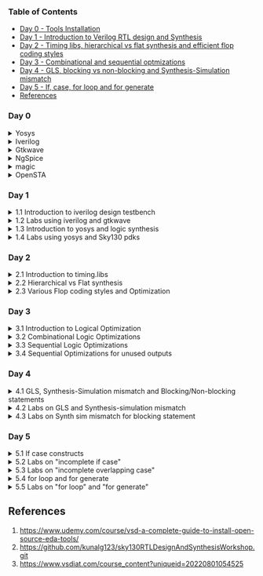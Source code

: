 ### Table of Contents
- [Day 0 - Tools Installation](#day-0)
- [Day 1 - Introduction to Verilog RTL design and Synthesis](#day-1)
- [Day 2 - Timing libs, hierarchical vs flat synthesis and efficient flop coding styles](#day-2) 
- [Day 3 - Combinational and sequential optmizations](#day-3)
- [Day 4 - GLS, blocking vs non-blocking and Synthesis-Simulation mismatch](#day-4)
- [Day 5 -  If, case, for loop and for generate](#day-5)
- [References](#references)

### Day 0  
<details>  
<summary>  
Yosys  
    
</summary>  

    
I installed Yosys using following commands:  

```
$ git clone https://github.com/YosysHQ/yosys.git  
$ cd yosys-master   
$ sudo apt install make (If make is not installed please install it)  
$ sudo apt-get install build-essential clang bison flex \  
    libreadline-dev gawk tcl-dev libffi-dev git \  
    graphviz xdot pkg-config python3 libboost-system-dev \  
    libboost-python-dev libboost-filesystem-dev zlib1g-dev  
$ make config-gcc  
$ make   
$ sudo make install
```

Below is the screenshot showing successful installation and launch:  

<img width="550" alt="Screenshot from 2023-07-31 09-49-23" src="https://github.com/Lasya-G/Lasya-iiitb-ASIC/assets/140998582/c6031ebd-ee60-40c7-8327-88f82ef83f41">  

</details>

<details>
<summary>  
Iverilog  
</summary>  

I installed verilog using following command: 
```
sudo apt-get install iverilog  
```
Below is the screenhot showing successful installation and launch:  
<img width="550" alt="Screenshot from 2023-07-31 09-50-00" src="https://github.com/Lasya-G/Lasya-iiitb-ASIC/assets/140998582/ac36da4e-6f33-47f0-8166-68141b26487f)">  

</details> 

<details>
<summary>  
    Gtkwave
</summary>
    
I installed gtkwave using following commands: 
```
sudo apt install gtkwave  
```
Below is the screenshot showing successful installation and launch:  
<img width="550" alt="Screenshot from 2023-07-31 09-51-21" src="https://github.com/Lasya-G/Lasya-iiitb-ASIC/assets/140998582/865eae3a-149a-4fe6-89bf-9069cc70f48b">  


</details>    

<details>
<summary>
        NgSpice        
</summary> 

    
Download the tarball from https://sourceforge.net/projects/ngspice/files/ to a local directory.  
Now, use the following commands to unpack and install it:

```
$ tar -zxvf ngspice-40.tar.gz  
$ cd ngspice-40  
$ mkdir release  
$ cd release  
$ ../configure  --with-x --with-readline=yes --disable-debug  
$ make  
$ sudo make install
```

The screenshot of successful installation is shown below:  

<img width="550" alt="Screenshot from 2023-08-08 17-12-55" src="https://github.com/Lasya-G/Lasya-iiitb-ASIC/assets/140998582/acb2abd2-75ff-4f01-985d-409e5dcc48df">  
    
    
</details>

<details>
<summary>
        magic
</summary>

    
I have used the following commands for the installation of magic:
    
```
sudo apt-get install m4
sudo apt-get install tcsh
sudo apt-get install csh
sudo apt-get install libx11-dev
sudo apt-get install tcl-dev tk-dev
sudo apt-get install libcairo2-dev
sudo apt-get install mesa-common-dev libglu1-mesa-dev
sudo apt-get install libncurses-dev
git clone https://github.com/RTimothyEdwards/magic
cd magic
./configure
make
sudo make install
```
The screenshot of successful installation is attatched below:  

<img width="550" alt="Screenshot from 2023-08-08 15-53-55" src="https://github.com/Lasya-G/Lasya-iiitb-ASIC/assets/140998582/f7ac78ad-b6ca-4351-bf59-c0b64ba0cb9d">  


    
</details>

<details>
<summary>
    OpenSTA
</summary>
I have used following commands to install OpenSTA:   
    
```
git clone https://github.com/The-OpenROAD-Project/OpenSTA.git
cd OpenSTA
mkdir build
cd build
cmake ..
make
sudo make install
```

The screenshot of successful installation is shown below:  

<img width="550" alt="Screenshot from 2023-08-08 17-45-01" src="https://github.com/Lasya-G/Lasya-iiitb-ASIC/assets/140998582/d6732d99-4b05-4f93-9d77-4fdf6cf9a083">  


</details>


### Day 1  
<details>
<summary>
1.1 Introduction to iverilog design testbench
</summary>
  
**Simulator:**
It is a tool used for simulating the design. In this course, we will be using **iverilog** simulation tool.  
The simulator always looks for the changes in input signals. Upon change of input signal, the output is evaluated.  
**Design:**
It is the actual verilog code or set of verilog codes which has the intended functionality to meet with the required specifications.  
**Testbench:**
It is the setup to apply stimulus(test_vectors) to the design to check it's functionality.  

<img width="550" alt="Screenshot from 2023-08-08 22-12-13" src="https://github.com/Lasya-G/Lasya-iiitb-ASIC/assets/140998582/5b2ba389-6dbd-4d1b-9ae2-1dfc81deabd3">  

<img width="550" alt="Screenshot from 2023-08-08 22-25-09" src="https://github.com/Lasya-G/Lasya-iiitb-ASIC/assets/140998582/bbf0f254-9f81-41d6-9977-a4063eef6867">


</details>

<details>
<summary>
1.2 Labs using iverilog and gtkwave
</summary>
    
Clone into the github repository https://github.com/kunalg123/sky130RTLDesignAndSynthesisWorkshop.git by using the following command:
    
```
git clone https://github.com/kunalg123/sky130RTLDesignAndSynthesisWorkshop.git
```

This consists of all the necessary files required for the entire lab sessions/workshop.  
Today, we will be executing the 2:1 mux (good_mux.v) by using the iverilog simulator, which creates a vcd file and view the output with the help of gtkwave. Use the following commands to simulate the verilog file and dump the generated vcd file into gtkwave:
```
iverilog good_mux.v tb_good_mux.v
./a.out
gtkwave tb_good_mux.vcd
```
The output generated is as follows:  
<img width="600" alt="Screenshot from 2023-08-08 21-29-10" src="https://github.com/Lasya-G/Lasya-iiitb-ASIC/assets/140998582/7d520c61-869f-4087-944c-1808c7a5ff89">


</details>

<details>
<summary>
1.3 Introduction to yosys and logic synthesis
</summary>
    
**Yosys:**
The synthesizer tool we use in this lab session is **yosys**.  
<img width="550" alt="Screenshot from 2023-08-08 22-47-16" src="https://github.com/Lasya-G/Lasya-iiitb-ASIC/assets/140998582/1b146fd0-a7a3-4fd2-a8e9-590261400b3c)">  
The synthesis output is said to be correct if the output observed during the RTL simulation is same as that of during the simulation of design testbench.  
We can use the same testbench for both the simulations.  

**Logic synthesis:**  
It is process of converting RTL design into gate level. The RTL design is converted into gates and connection is made between gates. The output file generated is called **netlist.**


</details>

<details>
<summary>
1.4 Labs using yosys and Sky130 pdks
</summary>

Invoke yosys and use the following commands to synthesize the design:  
```
yosys> read_liberty -lib ../lib/sky130_fd_sc_hd__tt_025C_1v80.lib
yosys> read_verilog good_mux.v
yosys> synth -top good_mux

```
The synthesizer output is shown below:  
<img width="600" alt="Screenshot from 2023-08-08 21-36-50]" src="https://github.com/Lasya-G/Lasya-iiitb-ASIC/assets/140998582/2c3a3b54-a0ae-47ff-91f5-976a794fe119)">  
 

The commands to creating and viewing the netlist are listed below:  

```
yosys> abc -liberty ../lib/sky130_fd_sc_hd__tt_025C_1v80.lib
yosys> show
yosys> write_verilog good_mux_netlist.v 
yosys> !gvim good_mux_netlist.v
```
The information regarding the number of cells used is here: <img width="500" alt="Screenshot from 2023-08-08 21-36-05" src="https://github.com/Lasya-G/Lasya-iiitb-ASIC/assets/140998582/e4e1c537-025b-4453-9ec8-df287422f73d">  

The netlist files is as shown below:  
<img width="600" alt="Screenshot from 2023-08-08 21-40-27" src="https://github.com/Lasya-G/Lasya-iiitb-ASIC/assets/140998582/77ff5e8e-be1f-4681-8093-46ccad36a6e5)">  


</details>

### Day 2 

<details>
<summary>    
2.1 Introduction to timing.libs
</summary>
Use the following commands to open the lib file:  
    
```
$ gvim ../lib/sky130_fd_sc_hd__tt_025C_1v80.lib
```
Below is the screenshot of the library file:  
<img width="550" alt="Screenshot from 2023-08-11 15-34-52" src="https://github.com/Lasya-G/Lasya-iiitb-ASIC/assets/140998582/a4c05c75-fd39-42cf-a870-bdf025f213f6">  
We have 3 important factors which determines the working of a semiconductor. They are: "**P**", "**V**", "**T**" which stands for Power, Voltage and Temperature respectively which forms the pillar for the working of a design.  

- The Process will have many variations due to fabrication of the transistors.
- The change in Voltage will effect the behaviour of the circuit.
- As semiconductors sre sensitive to Temperature, even a minimal temperature change may effect the working parameters of the components.

The libraries are mainly characterized to model these variations.  
.lib file is a bucket of all the standard cells that are available or required for the model.  
A cell consists of the details of the leakage power of all the input conbinations of the cells and the delay, area occupied and some other features like pin details, timing information etc.  

Observe the following image:  
<img width="550" alt="Screenshot from 2023-08-14 14-18-06" src="https://github.com/Lasya-G/Lasya-iiitb-ASIC/assets/140998582/8d5a0273-3d13-460b-9b40-7b50c5fe7aec">  
From the above image, we can depict that the larger means that the cell employs wider transistors which leads to faster performance.

</details>

<details>
<summary>
2.2 Hierarchical vs Flat synthesis  
</summary>  

Open the verilog file using the following command:  
```
$ gvim multiple_modules.v
```
This is the verilog file:<img width="550" alt="Screenshot from 2023-08-14 14-37-03" src="https://github.com/Lasya-G/Lasya-iiitb-ASIC/assets/140998582/7a06bb18-2134-4256-b152-b9546cc96497">  
Now, launch yosys and use following commands:  
```
yosys
yosys> read_liberty -lib ../lib/sky130_fd_sc_hd__tt_025C_1v80.lib
yosys> read_verilog multiple_modules.v
yosys> synth -top multiple_modules
```
The following report will be generated:<img width="600" alt="Screenshot from 2023-08-14 14-47-09" src="https://github.com/Lasya-G/Lasya-iiitb-ASIC/assets/140998582/62ba86c2-101c-48ac-9f5a-c82f84aa73c5">  
Read the design to the library using following command:  
```
yosys> abc -liberty  ../lib/sky130_fd_sc_hd__tt_025C_1v80.lib 
```
Now, when we give the command "**show**", we expect to see the following structure:<img width="550" alt="IMG_0028" src="https://github.com/Lasya-G/Lasya-iiitb-ASIC/assets/140998582/935948d5-c8f5-4f91-bed5-b17cde43a969">  
But the following will be displayed:<img width="550" alt="Screenshot from 2023-08-14 15-13-14" src="https://github.com/Lasya-G/Lasya-iiitb-ASIC/assets/140998582/02edb451-f891-4202-8015-2b4897e264b9">  
Generate netlist using the following commands:  
```
yosys> write_verilog -noattr multiple_modules_hier.v  
yosys> !gvim multiple_modules_hier.v
```
The netlist is as follows:  
<img width="550" alt="Screenshot from 2023-08-14 15-19-31" src="https://github.com/Lasya-G/Lasya-iiitb-ASIC/assets/140998582/c9b27065-f882-48f6-aff5-ff7760414461">  

The netlist generated is a hierarchial netlist.  

We use the following command to write the flat netlist:  
```
yosys> flatten
yosys> write_verilog -noattr multiple_modules_flat.v
yosys> !gvim multiple_modules_flat.v
```
The following flat netlist will be generated:  
<img width="550" alt="Screenshot from 2023-08-14 15-24-11" src="https://github.com/Lasya-G/Lasya-iiitb-ASIC/assets/140998582/aad73976-d1c2-4626-99da-7b608a2278af">  
In this flattened netlist we can see the instantiation of or gate. We can view the flattened structure using the following command:  
```
yosys> show
```
The structure is as follows: <img width="550" alt="Screenshot from 2023-08-14 15-26-29" src="https://github.com/Lasya-G/Lasya-iiitb-ASIC/assets/140998582/ff8fccb8-5319-477d-b4da-418cbc64a303">  

We can also do the entire process/synthesis even for a single submodule using the following command:  
```
yosys> synth -top sub_module1
```
</details>
<details>
<summary>
2.3 Various Flop coding styles and Optimization
</summary>

For any circuit in digital design, the output is going to change only after the propagation delay after applying inputs.Due to this delay, there is going to be a glitch in the output.  
The more number of corcuits, the more glitches we going to experience. Inorder to avoid and fix this glitch, we use **Flops**.  
The output of the flop will change only on the edge of the clock. Due to this, the glitch will not be propagated to the output. Therefore, The flop will act as a shield and make sure the output is stable.  
We can code the flop as synchronous, asynchronous or both.  


Let us take a look at the aynchronous reset flop. Use the following commands:  
```
$ iverilog dff_asyncres.v tb_dff_asyncres.v
$ ./a.out
$ gtkwave tb_dff_asyncres.vcd
```
We obtain the following output:  
<img width="550" alt="Screenshot from 2023-08-14 16-53-59" src="https://github.com/Lasya-G/Lasya-iiitb-ASIC/assets/140998582/56151b22-ddef-4183-b008-5d2bc44b9389">  

Now, let us observe the asynchronous set flop. Use the following commands:  
```
$ iverilog dff_async_set.v tb_dff_async_set.v
$ ./a.out
$ gtkwave tb_dff_async_set.vcd
```
The output is shown below:
<img width="550" alt="Screenshot from 2023-08-14 16-58-03" src="https://github.com/Lasya-G/Lasya-iiitb-ASIC/assets/140998582/30ef54f2-d786-431e-8a2d-be3f01aa81e1">  

Now, let us synthesize the Flop circuits using yosys.  

**Asynchronous reset flop**  

Use the commands given below:  
```
yosys
yosys> read_liberty -lib ../lib/sky130_fd_sc_hd__tt_025C_1v80.lib 
yosys> read_verilog dff_asyncres.v 
yosys> synth -top dff_asyncres
yosys> dfflibmap -liberty ../lib/sky130_fd_sc_hd__tt_025C_1v80.lib 
yosys> abc -liberty ../lib/sky130_fd_sc_hd__tt_025C_1v80.lib
yosys> show
```
We obtain the following structure of Flop: <img width="550" alt="Screenshot from 2023-08-14 17-22-38" src="https://github.com/Lasya-G/Lasya-iiitb-ASIC/assets/140998582/44e67c75-6bd4-4220-8ae2-7ecab5e3f3a4">  

**Asynchronous Set Flop**  
Use the following commands:  
```
yosys
yosys> read_liberty -lib ../lib/sky130_fd_sc_hd__tt_025C_1v80.lib 
yosys> read_verilog dff_async_set.v 
yosys> synth -top dff_async_set
yosys> dfflibmap -liberty ../lib/sky130_fd_sc_hd__tt_025C_1v80.lib 
yosys> abc -liberty ../lib/sky130_fd_sc_hd__tt_025C_1v80.lib
yosys> show
```
 We obtain the asynchronous set flop structure as shown: <img width="550" alt="Screenshot from 2023-08-14 17-27-12" src="https://github.com/Lasya-G/Lasya-iiitb-ASIC/assets/140998582/4ef7e1c6-c813-4181-9fb3-4de3919ed799">  

 **Synchronous Reset Flop**  
 Use the following commands:  
 ```
yosys
yosys> read_liberty -lib ../lib/sky130_fd_sc_hd__tt_025C_1v80.lib 
yosys> read_verilog dff_syncres.v 
yosys> synth -top dff_syncres
yosys> dfflibmap -liberty ../lib/sky130_fd_sc_hd__tt_025C_1v80.lib 
yosys> abc -liberty ../lib/sky130_fd_sc_hd__tt_025C_1v80.lib
yosys> show
```
The output structure of synchronous reset flop is as follows: 
<img width="550" alt="Screenshot from 2023-08-14 17-31-38" src="https://github.com/Lasya-G/Lasya-iiitb-ASIC/assets/140998582/69539c25-f597-4358-b69d-fb94568a7c7a">   


Open the mult files using following command:
```
$ gvim mult_*.v -o
```
The screen pops up as shown: <img width="550" alt="Screenshot from 2023-08-14 18-57-13" src="https://github.com/Lasya-G/Lasya-iiitb-ASIC/assets/140998582/c51fb467-794f-4b92-8b7f-8d6567dd5017">  

Now synthesis using yosys. Use the below commands:
```
yosys
yosys> read_liberty -lib ../lib/sky130_fd_sc_hd__tt_025C_1v80.lib 
yosys> read_verilog mult_2.v 
yosys> synth -top mul2
yosys> dfflibmap -liberty ../lib/sky130_fd_sc_hd__tt_025C_1v80.lib 
yosys> abc -liberty ../lib/sky130_fd_sc_hd__tt_025C_1v80.lib
yosys> show
```
Thw following structure shows up: <img width="550" alt="Screenshot from 2023-08-14 19-05-40" src="https://github.com/Lasya-G/Lasya-iiitb-ASIC/assets/140998582/cc072a2c-6b6f-45ad-96a8-780066791835">  

Let us generate the netlist using the following commands:
```
yosys> write_verilog -noattr mul2_net.v
yosys> !gvim mul2_net.v
```
The netlist is as follows: <img width="550" alt="Screenshot from 2023-08-14 19-07-34" src="https://github.com/Lasya-G/Lasya-iiitb-ASIC/assets/140998582/4e96bc86-eb8c-4450-b6ef-577f5f02feb8">  

Let us now synthesize mult_8 using following commands:
```
yosys
yosys> read_liberty -lib ../lib/sky130_fd_sc_hd__tt_025C_1v80.lib 
yosys> read_verilog mult_8.v 
yosys> synth -top mult8
yosys> dfflibmap -liberty ../lib/sky130_fd_sc_hd__tt_025C_1v80.lib 
yosys> abc -liberty ../lib/sky130_fd_sc_hd__tt_025C_1v80.lib
yosys> show
```
The ouput structure is shown below: 
<img width="550" alt="Screenshot from 2023-08-14 19-12-20" src="https://github.com/Lasya-G/Lasya-iiitb-ASIC/assets/140998582/357a914e-244d-4499-955b-1ae52fc5bf13">  

Generate netlist using following commands:  
```
yosys> write_verilog -noattr mult8_net.v
yosys> !gvim mult8_net.v
```
The netlist is as follows: <img width="550" alt="Screenshot from 2023-08-14 19-13-53" src="https://github.com/Lasya-G/Lasya-iiitb-ASIC/assets/140998582/5de4c6a3-6386-41d5-a278-e07e8c499709">  


</details>

### Day 3 
<details>
<summary>
3.1 Introduction to Logical Optimization
</summary>  
  
The combinational logic optimization is mainly to squeeze the logic to get most optimised design that is efficient in terms of power and area.  
The techniques used for combinational logic optimisation are:  

- Constant propagation : It is a direct optimisation technique.
- Boolean Logic Optimization

The techniques used for Sequential Logical Optimization are:

- Sequential constant propagation
- State Optimization : Optimization of unused states.
- Retiming
- Sequential logic cloning (Floor plan aware synthesis)

</details>

<details>
<summary>
3.2 Combinational Logic Optimizations
</summary>  
    
**opt_check**  
Invoke yosys and synthesize the opt files using the following commands:  
```
yosys
yosys> read_liberty -lib ../lib/sky130_fd_sc_hd__tt_025C_1v80.lib 
yosys> read_verilog opt_check.v 
yosys> synth -top opt_check
yosys> opt_clean -purge 
yosys> abc -liberty ../lib/sky130_fd_sc_hd__tt_025C_1v80.lib
yosys> show
```
The output structure is as follows:
<img width="550" alt="Screenshot from 2023-08-14 19-52-15" src="https://github.com/Lasya-G/Lasya-iiitb-ASIC/assets/140998582/d324cee9-4335-49f9-9312-73c52dca1815">  

**opt_check2**  
synthesize the opt files using the following commands:  
```
yosys
yosys> read_liberty -lib ../lib/sky130_fd_sc_hd__tt_025C_1v80.lib 
yosys> read_verilog opt_check2.v 
yosys> synth -top opt_check2
yosys> opt_clean -purge 
yosys> abc -liberty ../lib/sky130_fd_sc_hd__tt_025C_1v80.lib
yosys> show
```
The output structure is as shown:
<img width="550" alt="Screenshot from 2023-08-14 19-54-22" src="https://github.com/Lasya-G/Lasya-iiitb-ASIC/assets/140998582/768fd11d-893c-4e06-b880-97976ce800b8">  

**opt_check3**  
synthesize the opt files using the following commands:  
```
yosys
yosys> read_liberty -lib ../lib/sky130_fd_sc_hd__tt_025C_1v80.lib 
yosys> read_verilog opt_check3.v 
yosys> synth -top opt_check3
yosys> opt_clean -purge 
yosys> abc -liberty ../lib/sky130_fd_sc_hd__tt_025C_1v80.lib
yosys> show
```
The output structure is as shown:
<img width="550" alt="Screenshot from 2023-08-14 19-57-58" src="https://github.com/Lasya-G/Lasya-iiitb-ASIC/assets/140998582/b7a20ddd-b75d-4541-9640-1a634b9ad013">  

**opt_check4**  
synthesize the opt files using the following commands:  
```
yosys
yosys> read_liberty -lib ../lib/sky130_fd_sc_hd__tt_025C_1v80.lib 
yosys> read_verilog opt_check4.v 
yosys> synth -top opt_check4
yosys> opt_clean -purge 
yosys> abc -liberty ../lib/sky130_fd_sc_hd__tt_025C_1v80.lib
yosys> show
```
The output structure is as shown:
<img width="550" alt="Screenshot from 2023-08-14 20-00-38" src="https://github.com/Lasya-G/Lasya-iiitb-ASIC/assets/140998582/997be825-f7a0-464a-b8b7-f31facae071b">  

</details>

<details>
<summary>
    3.3 Sequential Logic Optimizations
</summary>  
Use the following commands to view the verilog files:   
    
```
 gvim dff_const1.v   
 ```
 The files are as follow:<img width="550" alt="Screenshot from 2023-08-14 22-06-16" src="https://github.com/Lasya-G/Lasya-iiitb-ASIC/assets/140998582/9f78ac03-89b2-4675-ba30-f740a1bf61e7">  

 Run the dff_const1 verilog file with the help of the commands below:  
 ```
iverilog dff_const1.v tb_dff_const1.v
./a.out
gtkwave tb_dff_const1.vcd
```
The output is shown below:  
<img width="550" alt="Screenshot from 2023-08-14 22-09-08" src="https://github.com/Lasya-G/Lasya-iiitb-ASIC/assets/140998582/e139452c-af5b-47e1-aaec-292a08e3867f">  

Run the dff_const2 verilog file using the below commands:  
```
iverilog dff_const2.v tb_dff_const2.v
./a.out
gtkwave tb_dff_const2.vcd
```

The output is as shown below:  
<img width="550" alt="Screenshot from 2023-08-14 22-12-42" src="https://github.com/Lasya-G/Lasya-iiitb-ASIC/assets/140998582/cefe7fb5-f045-4f2a-84b6-a3c334417a70">  

Synthesize the above codes with yosys using the below commands:  
**dff_const1**
```
yosys
yosys> read_liberty -lib ../lib/sky130_fd_sc_hd__tt_025C_1v80.lib 
yosys> read_verilog dff_const1.v 
yosys> synth -top dff_const1
yosys> dfflibmap ../lib/sky130_fd_sc_hd__tt_025C_1v80.lib 
yosys> abc -liberty ../lib/sky130_fd_sc_hd__tt_025C_1v80.lib
yosys> show
```
The structure of the output is shown below:
<img width="550" alt="Screenshot from 2023-08-14 22-17-00" src="https://github.com/Lasya-G/Lasya-iiitb-ASIC/assets/140998582/183e0910-3602-404e-afe5-c8e4db962a35">  


**dff_const2**  
```
yosys
yosys> read_liberty -lib ../lib/sky130_fd_sc_hd__tt_025C_1v80.lib 
yosys> read_verilog dff_const2.v 
yosys> synth -top dff_const2
yosys> dfflibmap -liberty ../lib/sky130_fd_sc_hd__tt_025C_1v80.lib 
yosys> abc -liberty ../lib/sky130_fd_sc_hd__tt_025C_1v80.lib
yosys> show
```
The output structure is as follows:
<img width="550" alt="Screenshot from 2023-08-14 22-20-27" src="https://github.com/Lasya-G/Lasya-iiitb-ASIC/assets/140998582/bc99beb6-d51d-4c4f-acf0-e694c6abfbbd">  

**dff_const3**  
Use the following commands to obtain gtkwave:

```
iverilog dff_const3.v tb_dff_const3.v
./a.out
gtkwave tb_dff_const3.vcd
```
The following waveform is obtained: <img width="550" alt="Screenshot from 2023-08-14 22-26-40" src="https://github.com/Lasya-G/Lasya-iiitb-ASIC/assets/140998582/81aef661-1dac-4ca1-b5c6-32af2e9e8c4c">  


Use the following commands to synthesize using yosys:
```
yosys
yosys> read_liberty -lib ../lib/sky130_fd_sc_hd__tt_025C_1v80.lib 
yosys> read_verilog dff_const3.v 
yosys> synth -top dff_const3
yosys> dfflibmap -liberty ../lib/sky130_fd_sc_hd__tt_025C_1v80.lib 
yosys> abc -liberty ../lib/sky130_fd_sc_hd__tt_025C_1v80.lib
yosys> show
```

The output structure is as follows: <img width="550" alt="Screenshot from 2023-08-14 22-27-48" src="https://github.com/Lasya-G/Lasya-iiitb-ASIC/assets/140998582/811328cd-350d-4043-b6f8-ab44963785c0">  

**dff_const4**  
Use the following commands to obtain gtkwave:

```
iverilog dff_const4.v tb_dff_const4.v
./a.out
gtkwave tb_dff_const4.vcd
```
The output waveforn is shown below:
<img width="550" alt="Screenshot from 2023-08-14 22-33-00" src="https://github.com/Lasya-G/Lasya-iiitb-ASIC/assets/140998582/7c78a1db-f5bd-4cd3-adda-9e4f1a66f0d2">  


Use the following commands to synthesize using yosys:
```
yosys
yosys> read_liberty -lib ../lib/sky130_fd_sc_hd__tt_025C_1v80.lib 
yosys> read_verilog dff_const4.v 
yosys> synth -top dff_const4
yosys> dfflibmap -liberty ../lib/sky130_fd_sc_hd__tt_025C_1v80.lib 
yosys> abc -liberty ../lib/sky130_fd_sc_hd__tt_025C_1v80.lib
yosys> show
```
The output structure is shown below:  
<img width="550" alt="Screenshot from 2023-08-14 22-35-10" src="https://github.com/Lasya-G/Lasya-iiitb-ASIC/assets/140998582/33216d13-8371-4220-95b4-96d899a3ec55">  

**dff_const5**  
Use the following commands to obtain gtkwave:

```
iverilog dff_const5.v tb_dff_const5.v
./a.out
gtkwave tb_dff_const5.vcd
```
The output waveforn is shown below:
<img width="550" alt="Screenshot from 2023-08-14 22-33-38" src="https://github.com/Lasya-G/Lasya-iiitb-ASIC/assets/140998582/4704684e-5ec8-4357-9edc-fc92a2d37ff1">  


Use the following commands to synthesize using yosys:
```
yosys
yosys> read_liberty -lib ../lib/sky130_fd_sc_hd__tt_025C_1v80.lib 
yosys> read_verilog dff_const5.v 
yosys> synth -top dff_const5
yosys> dfflibmap -liberty ../lib/sky130_fd_sc_hd__tt_025C_1v80.lib 
yosys> abc -liberty ../lib/sky130_fd_sc_hd__tt_025C_1v80.lib
yosys> show
```
The output structure is shown below:  
<img width="550" alt="Screenshot from 2023-08-14 22-36-19" src="https://github.com/Lasya-G/Lasya-iiitb-ASIC/assets/140998582/b3d48358-0625-467a-9eff-afe93d29edb6">  

</details>

<details>
<summary>
3.4 Sequential Optimizations for unused outputs
</summary>

Let us view the verilog code using the command given below:  
```
gvim count_opt.v
```
The verilog code is opened: <img width="550" alt="Screenshot from 2023-08-14 22-42-00" src="https://github.com/Lasya-G/Lasya-iiitb-ASIC/assets/140998582/431f70c3-0951-415f-9be7-da149f9daf4b">  


Now, let us synthesize the above code using yosys. Follow the below commands:  
```
yosys
yosys> read_liberty -lib ../lib/sky130_fd_sc_hd__tt_025C_1v80.lib 
yosys> read_verilog count_opt.v 
yosys> synth -top count_opt
yosys> dfflibmap -liberty ../lib/sky130_fd_sc_hd__tt_025C_1v80.lib 
yosys> abc -liberty ../lib/sky130_fd_sc_hd__tt_025C_1v80.lib
yosys> show
```
The output structure is displayed like: <img width="550" alt="Screenshot from 2023-08-14 22-44-32" src="https://github.com/Lasya-G/Lasya-iiitb-ASIC/assets/140998582/065693f1-ffe1-4830-ace9-736b33862e58">  
For a 3 counter we need to see 3 flops in the output but only 1 flop is structured.  

Let us make the following changes to the counte_opt verilog code and run synthesis on the modified file.
The modified code is shown below:
<img width="550" alt="Screenshot from 2023-08-14 22-51-45" src="https://github.com/Lasya-G/Lasya-iiitb-ASIC/assets/140998582/2f428e30-41cc-402f-9a8f-226f3b72eccc">  
Let us synthesize using yosys:
```
yosys
yosys> read_liberty -lib ../lib/sky130_fd_sc_hd__tt_025C_1v80.lib 
yosys> read_verilog count_opt.v 
yosys> synth -top count_opt
yosys> dfflibmap -liberty ../lib/sky130_fd_sc_hd__tt_025C_1v80.lib 
yosys> abc -liberty ../lib/sky130_fd_sc_hd__tt_025C_1v80.lib
yosys> show
```
The output structure obtained is as shown: <img width="600" alt="Screenshot from 2023-08-14 22-53-1" src="https://github.com/Lasya-G/Lasya-iiitb-ASIC/assets/140998582/975e565e-490a-446f-ab43-505a49d0ce43">  


</details>

### Day 4 

<details>
<summary>
4.1 GLS, Synthesis-Simulation mismatch and Blocking/Non-blocking statements    
</summary>

- **GLS**:  
  In GLS, we run test bench with netlist as the Design under test instead of the RTL code. Basically, Netlist is logically equal to RTL code as the netlist is obtained by converting RTL code into standard cell gates.  
  We will use GLS to verify the logical correctness of design after synthesis and also to ensure the timing of the design is met. (run with delay annotations.)
  <img width="550" alt="Screenshot from 2023-08-15 08-44-29" src="https://github.com/Lasya-G/Lasya-iiitb-ASIC/assets/140998582/8cd33dbd-9663-4d0a-bfd9-5d3192050fe5">

**Synthesis Simulation Mismatch** can happen due to following reasons:  

- Missing Sensitivity List
- Blocking vs non-Blocking statemnets
- Non standard verilog coding


</details>

<details>
<summary>
4.2 Labs on GLS and Synthesis-simulation mismatch    
</summary>

Let us take a look at the files we use for this lab: <img width="550" alt="Screenshot from 2023-08-15 10-40-29" src="https://github.com/Lasya-G/Lasya-iiitb-ASIC/assets/140998582/0bc520f0-4e90-40f0-80d1-b7320874e232">  

Let us simulate the ternary operator code using following commands:  
```
$ iverilog ternary_operator_mux.v tb_ternary_operator_mux.v
./a.out
gtkwave tb_ternary_operator_mux.vcd
```
The output waveform is shown below:
<img width="550" alt="Screenshot from 2023-08-15 10-42-31" src="https://github.com/Lasya-G/Lasya-iiitb-ASIC/assets/140998582/85491f18-f192-4b99-b5c6-9cf002f23582">  


Let us synthesize the same using yosys:
```
yosys
yosys> read_liberty -lib ../lib/sky130_fd_sc_hd__tt_025C_1v80.lib 
yosys> read_verilog ternary_operator_mux.v 
yosys> synth -top ternary_operator_mux
yosys> abc -liberty ../lib/sky130_fd_sc_hd__tt_025C_1v80.lib
yosys> write_verilog -noattr ternary_operator_mux_net.v
yosys> show
```
The output structure is as shown: <img width="550" alt="Screenshot from 2023-08-15 10-46-41" src="https://github.com/Lasya-G/Lasya-iiitb-ASIC/assets/140998582/c890ebf1-64ee-40f0-afc3-720f50ae55aa"> 

**Bad_Mux**  
Let us simulate using following commands:  
```
iverilog bad_mux.v tb_bad_mux.v
./a.out
gtkwave tb_bad_mux.vcd
```
The output obtained is as shown: <img width="550" alt="Screenshot from 2023-08-15 10-52-12" src="https://github.com/Lasya-G/Lasya-iiitb-ASIC/assets/140998582/b97396ed-8384-409e-ab7c-ada5130dcfbd">  

Let us simulate the same using following commands:
```
yosys
yosys> read_liberty -lib ../lib/sky130_fd_sc_hd__tt_025C_1v80.lib 
yosys> read_verilog bad_mux.v 
yosys> synth -top bad_mux
yosys> abc -liberty ../lib/sky130_fd_sc_hd__tt_025C_1v80.lib
yosys> write_verilog -noattr bad_mux_net.v
```
Now simulate the bad_mux file again:
```
iverilog ../my_lib/verilog_model/primitives.v  ../my_lib/verilog_model/sky130_fd_sc_hd.v bad_mux.v tb_bad_mux.v
./a.out
gtkwave tb_bad_mux.vcd
```
Let us observe the output waveform again: <img width="550" alt="Screenshot from 2023-08-15 10-58-28" src="https://github.com/Lasya-G/Lasya-iiitb-ASIC/assets/140998582/26f8fb06-f7cf-4482-b01b-acf0d33f8a20">  
Now, the output correctly depicts the behaviour of a mux.  


</details>

<details>
<summary>
4.3 Labs on Synth sim mismatch for blocking statement    
</summary>  

We will now make use of the following verilog file:
```
gvim blocking_caveat.v
```
The following file opens: <img width="550" alt="Screenshot from 2023-08-15 19-09-45" src="https://github.com/Lasya-G/Lasya-iiitb-ASIC/assets/140998582/53a6a261-c286-47ea-9ba5-12e127b72e0e">  

Now simulate the above code:
```
$ iverilog blocking_caveat.v tb_blocking_caveat.v 
$ ./a.out
$ gtkwave tb_blocking_caveat.vcd
```
The output is as follows: <img width="550" alt="Screenshot from 2023-08-15 19-11-23" src="https://github.com/Lasya-G/Lasya-iiitb-ASIC/assets/140998582/8491efa4-327a-4c4a-a323-6d56755c4626">  

Synthesis the above file using yosys:  
```
yosys
yosys> read_liberty -lib ../lib/sky130_fd_sc_hd__tt_025C_1v80.lib 
yosys> read_verilog blocking_caveat.v 
yosys> synth -top blocking_caveat
yosys> abc -liberty ../lib/sky130_fd_sc_hd__tt_025C_1v80.lib
yosys> write_verilog -noattr blocking_caveat_net.v
yosys> show
```
The following structure is observed in output: <img width="550" alt="Screenshot from 2023-08-15 19-16-00" src="https://github.com/Lasya-G/Lasya-iiitb-ASIC/assets/140998582/3429a182-6cc0-485a-8fe2-c3a2739aba19">  

Now, simulate the verilog file again using following commands:  
```
iverilog ../my_lib/verilog_model/primitives.v  ../my_lib/verilog_model/sky130_fd_sc_hd.v blocking_caveat_net.v tb_blocking_caveat.v
./a.out
gtkwave tb_blocking_caveat.vcd
```
The output is as follows: <img width="550" alt="Screenshot from 2023-08-15 19-20-41" src="https://github.com/Lasya-G/Lasya-iiitb-ASIC/assets/140998582/c14cb78f-fec8-4d28-92f6-7e9ac1573b3d">  

</details>

### Day 5 

<details>
<summary>
5.1 If case constructs   
</summary>  

- **If constructs**: Mainly used to create the priority logic.In a nested if else construct, the conditions are given priority from top to bottom. Only if the condition is satisfied, if statement is executed and the compiler comes out of the block. If condition fails, it checks for next condition and so on.
- **Danger/Caution with if**: "Inferred latches" (Bad coding style-incomplete if)
- **Case constructs**: In case construct, the execution checks for all the case statements and whichever satisfies the statement, that particular statement is executed.If there is no match, the default statement is executed. But here unlike if construct, the execution doesn't stop once statement is satisfied, but it continues further.
- **Caveats in Case**: They occur due to two reasons- One is incomplete case statements and can be resolved by default case and the other is partial assignments in case statements. And also in case statements we should not have overlapping cases.
</details>

<details>
<summary>
5.2 Labs on "incomplete if case"
</summary>  

We will use the following files for this lab session. Use the below commands to view the required files:
```
gvim *incomp* -o
```
<img width="550" alt="image" src="https://github.com/Lasya-G/Lasya-iiitb-ASIC/assets/140998582/2cd2f881-9a08-4372-9457-4ccad8ed0853"> 

Simulate the verilog file incomp_if using following commands:  
```
$ iverilog incomp_if.v tb_incomp_if.v 
$ ./a.out
$ gtkwave tb_incomp_if.vcd
```
The output wave is as follows: <img width="550" alt="Screenshot from 2023-08-15 19-33-16" src="https://github.com/Lasya-G/Lasya-iiitb-ASIC/assets/140998582/704f7c61-ddf2-457b-885e-902cff616d4d">  

Let us simulate the file and the output structure using the below commands:
```
yosys
yosys> read_liberty -lib ../lib/sky130_fd_sc_hd__tt_025C_1v80.lib 
yosys> read_verilog incomp_if.v 
yosys> synth -top incomp_if
yosys> abc -liberty ../lib/sky130_fd_sc_hd__tt_025C_1v80.lib
yosys> write_verilog -noattr incomp_if_net.v
yosys> show
```  
<img width="550" alt="Screenshot from 2023-08-15 19-37-04" src="https://github.com/Lasya-G/Lasya-iiitb-ASIC/assets/140998582/321e1373-fa8b-4830-a3b7-125f12cd14b2">  


Simulate the verilog file incomp_if2 using following commands:  
```
$ iverilog incomp_if2.v tb_incomp_if2.v 
$ ./a.out
$ gtkwave tb_incomp_if2.vcd
```
The output wave is as follows: <img width="550" alt="Screenshot from 2023-08-15 19-41-46" src="https://github.com/Lasya-G/Lasya-iiitb-ASIC/assets/140998582/7840b3f0-2469-4831-84e5-6de2ed83126d">   

Let us simulate the file and the output structure using the below commands:
```
yosys
yosys> read_liberty -lib ../lib/sky130_fd_sc_hd__tt_025C_1v80.lib 
yosys> read_verilog incomp_if2.v 
yosys> synth -top incomp_if2
yosys> abc -liberty ../lib/sky130_fd_sc_hd__tt_025C_1v80.lib
yosys> write_verilog -noattr incomp_if2_net.v
yosys> show
```  
<img width="550" alt="Screenshot from 2023-08-15 19-43-39" src="https://github.com/Lasya-G/Lasya-iiitb-ASIC/assets/140998582/4342965f-a162-4ac5-a9df-4f242ff66432">  

</details>

<details>
<summary>
5.3 Labs on "incomplete overlapping case"   
</summary>
</details>

<details>
<summary>
5.4 for loop and for generate   
</summary>
</details>

<details>
<summary>
5.5 Labs on "for loop" and "for generate"   
</summary>
</details>

## References
1. https://www.udemy.com/course/vsd-a-complete-guide-to-install-open-source-eda-tools/
2. https://github.com/kunalg123/sky130RTLDesignAndSynthesisWorkshop.git
3. https://www.vsdiat.com/course_content?uniqueid=20220801054525 







